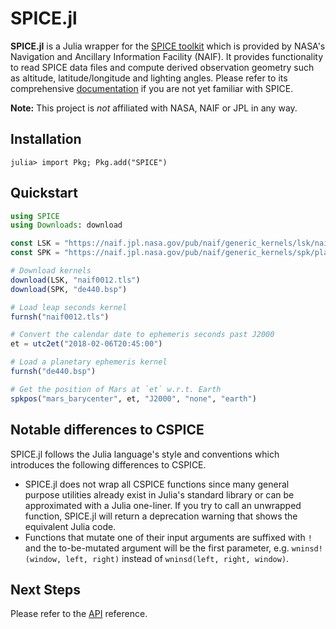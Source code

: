 # SPICE.jl

**SPICE.jl** is a Julia wrapper for the [SPICE toolkit](https://naif.jpl.nasa.gov/naif/index.html) which is provided by NASA's Navigation and Ancillary Information Facility (NAIF).
It provides functionality to read SPICE data files and compute derived observation geometry such as altitude, latitude/longitude and lighting angles.
Please refer to its comprehensive [documentation](https://naif.jpl.nasa.gov/pub/naif/toolkit_docs/C/index.html) if you are not yet familiar with SPICE.

**Note:** This project is *not* affiliated with NASA, NAIF or JPL in any way.

## Installation

```julia-repl
julia> import Pkg; Pkg.add("SPICE")
```

## Quickstart

```julia
using SPICE
using Downloads: download

const LSK = "https://naif.jpl.nasa.gov/pub/naif/generic_kernels/lsk/naif0012.tls"
const SPK = "https://naif.jpl.nasa.gov/pub/naif/generic_kernels/spk/planets/de440.bsp"

# Download kernels
download(LSK, "naif0012.tls")
download(SPK, "de440.bsp")

# Load leap seconds kernel
furnsh("naif0012.tls")

# Convert the calendar date to ephemeris seconds past J2000
et = utc2et("2018-02-06T20:45:00")

# Load a planetary ephemeris kernel
furnsh("de440.bsp")

# Get the position of Mars at `et` w.r.t. Earth
spkpos("mars_barycenter", et, "J2000", "none", "earth")
```

## Notable differences to CSPICE

SPICE.jl follows the Julia language's style and conventions which introduces the following differences to CSPICE.

- SPICE.jl does not wrap all CSPICE functions since many general purpose utilities already exist in Julia's standard library or can be approximated with a Julia one-liner.  If you try to call an unwrapped function, SPICE.jl will return a deprecation warning that shows the equivalent Julia code.
- Functions that mutate one of their input arguments are suffixed with `!` and the to-be-mutated argument will be the first parameter, e.g. `wninsd!(window, left, right)` instead of `wninsd(left, right, window)`.

## Next Steps

Please refer to the [API](@ref) reference.
